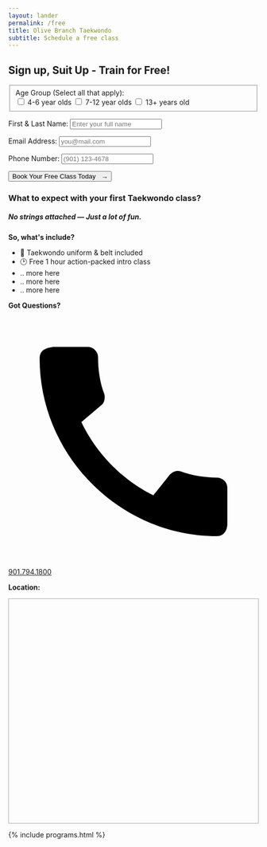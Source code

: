 ```yaml
---
layout: lander
permalink: /free
title: Olive Branch Taekwondo
subtitle: Schedule a free class
---
```


<section class="page-section" id="free">
	<div class="container">
		<div class="row">
			<div class="col-md-10 offset-md-1 text-center">
				<h2 class="section-heading text-uppercase">Sign up, Suit Up - Train for Free!</h2>
				<!-- <ul class="free-steps"> 
					<li class="active">
						<span class="step-count">1</span>
						<svg width="25" height="21" fill="none" xmlns="http://www.w3.org/2000/svg">
						  <path d="M8.8 10.5a5 5 0 1 1 5-5 5 5 0 0 1-5 5Zm3.4 1.3c1.6 0 3 .7 4 1.7L12.7 17v.4l-.3 2.4v.8H2c-1 0-1.9-.8-1.9-1.9V17c0-2.9 2.3-5.3 5.2-5.3H6c.9.5 1.8.7 2.8.7 1 0 2-.2 2.9-.7h.6Zm1.8 5.7 5.4-5.4 2.8 2.8-5.4 5.4-2.4.2c-.4 0-.7-.3-.7-.7l.3-2.3ZM24.7 11c.4.4.4 1 0 1.3L23.1 14l-2.8-2.8 1.6-1.7a1 1 0 0 1 1.3 0l1.5 1.5Z" fill="#222"/>
						</svg>
						<span class="step-label">Sign up</span>
					</li>
					<li>
						<span class="step-count">2</span>
						<svg width="18" height="21" fill="none" xmlns="http://www.w3.org/2000/svg">
						  <path d="M0 18.6V8h17.5v10.6c0 1-.9 1.9-1.9 1.9H2c-1 0-1.9-.8-1.9-1.9Zm2.5-7.5V15c0 .3.3.6.6.6H7c.3 0 .6-.3.6-.6V11c0-.3-.3-.6-.6-.6H3c-.3 0-.6.3-.6.6ZM15.6 3c1 0 1.9.9 1.9 1.9v1.8H0V5C0 3.9.8 3 1.9 3h1.9V1.1c0-.3.2-.6.6-.6h1.2c.3 0 .7.3.7.6V3h5V1.1c0-.3.2-.6.6-.6H13c.3 0 .7.3.7.6V3h1.8Z" fill="#222"/>
						</svg>
						<span class="step-label">Schedule class</span>
					</li>
				</ul> -->
			</div>
		</div>
		<div class="row">
			<div class="col-md-10 offset-md-1">
				<div id="free-class-form">
					<form name="contact" method="POST" netlify netlify-honeypot="bot-field" id="free-form">
					  <fieldset>
					    <label value="Age Group">Age Group (Select all that apply):</label> 
					    <div class="checkbox-group">
						    <label class="checkbox-box" for="age-4-6">
						      <input type="checkbox" id="age4-6" name="age-group" >
						      <label for="age4-6">4-6 year olds</label>
						    </label>
						    <label class="checkbox-box" for="age-7-12">
						      <input type="checkbox" id="age7-12" name="age-group" >
						      <label for="age7-12">7-12 year olds</label>
						    </label>
						    <label class="checkbox-box" for="age-13+">
						      <input type="checkbox" id="age13+" name="age-group" >
						      <label for="age13+">13+ years old</label>
						    </label>
						  </div>
					  </fieldset>
					  <div id="div1" class="optional-div text-center">
					  	<label style="margin: 0;">Little Warrior (4-6 years old)</label>
					  	<p>Select an upcoming date & time:</p>
					  	<div class="radio-group" value="Appt: Date/Time" >
						    <div class="radio-box">
						    	<label for="lw-mon-415">
						        <input type="radio" id="lw-mon-415" name="lw-age-group">
						        <span>Monday @ 4:15p.m.</span>
						      </label>
						    </div>
						    <div class="radio-box">
						    	<label for="lw-tues-415">
						        <input type="radio" id="lw-tues-415" name="lw-age-group">
						        <span>Tuesday @ 4:15p.m.</span>
						      </label>
						    </div>
						    <div class="radio-box">
						    	<label for="lw-thurs-415">
						        <input type="radio" id="lw-thurs-415" name="lw-age-group">
						        <span>Thursday @ 4:15p.m.</span>
						      </label>
						    </div>
							</div>
					  </div>
						<div id="div2" class="optional-div text-center">
							<label style="margin: 0;">Team Positive (7-12 years old)</label>
					  	<p>Select an upcoming date & time:</p>
					  	<div class="radio-group" value="Appt: Date/Time">
						    <div class="radio-box">
						    	<label for="tp-mon-415">
						        <input type="radio" id="tp-mon-415" name="tp-age-group" value="Team Positive | Monday 4:45p.m.">
						        <span>Monday @ 4:45p.m.</span>
						      </label>
						    </div>
						    <div class="radio-box">
						    	<label for="tp-tues-415">
						        <input type="radio" id="tp-tues-415" name="tp-age-group" value="Team Positive | Tuesday @ 5:30p.m.">
						        <span>Tuesday @ 5:30p.m.</span>
						      </label>
						    </div>
						    <div class="radio-box">
						    	<label for="tp-thurs-415">
						        <input type="radio" id="tp-thurs-415" name="tp-age-group" value="Team Positive | Thursday @ 4:45p.m.">
						        <span>Thursday @ 4:45p.m.</span>
						      </label>
						    </div>
							</div>
						</div>
						<div id="div3" class="optional-div text-center">
							<label style="margin: 0;">Teen / Adult (13+ years old)</label>
					  	<p>Select an upcoming date & time:</p>
					  	<div class="radio-group" value="Appt: Date/Time">
						    <div class="radio-box">
						    	<label for="ta-mon-415">
						        <input type="radio" id="ta-mon-415" name="ta-age-group" value="Teen / Adult | Tuesday 6:15p.m.">
						        <span>Tuesday @ 6:15p.m.</span>
						      </label>
						    </div>
						    <div class="radio-box">
						    	<label for="ta-tues-415">
						        <input type="radio" id="ta-tues-415" name="ta-age-group" value="Teen / Adult | Thursday 6:15p.m.">
						        <span>Thursday @ 6:15p.m.</span>
						      </label>
						    </div>
							</div>
						</div>
						<style>.optional-div {display:none;}</style>
					  <p>
					    <label for="name">First & Last Name:</label>
					    <input type="text" id="name" name="name" placeholder="Enter your full name" required />
					  </p>
					  <p>
					    <label for="email">Email Address:</label>
					    <input type="email" id="email" name="email" placeholder="you@mail.com" required />
					  </p>
					  <p>
					    <label for="phone">Phone Number:</label>
					    <input type="tel" id="phone" name="phone" placeholder="(901) 123-4678" required />
					  </p>
					  <p>
					    <button type="submit">Book Your Free Class Today &nbsp; →</button>
					  </p>
					</form>
					<!-- <p class="form-desc">After submitting the form, you’ll be able to schedule your First Free Class at a time that works for you.</p> -->
				</div>
				<div id="free-thanks" style="display: none;">
					<h2 class="top-brow yellow mt-3">✅ Thanks for requesting your 1st class.</h2>
					<p><strong>A Taekwondo University team member will reach out very soon to confirm your appointment and walk you through all the amazing stuff you'll experience on your first taekwondo class.</strong></p>
				</div>
			</div>
		</div>
		<!-- Below form free class included block -->
		<div class="row" id="free-includes">
			<div class="col-md-10 offset-md-1">
				<div class="free-includes-content">
					<h3 class="mb-3">What to expect with your first Taekwondo class?</h3>
					<h5 class="mb-2">No strings attached &mdash; Just a lot of fun.</h5>
					<div class="row" style="margin: 0;">
						<div class="col-md-6 pb-5 pb-sm-4 pr-lg-5">
							<p class="top-brow yellow"><strong>So, what's include?</strong></p>
							<ul class="pl-3">
								<li>🥋 Taekwondo uniform &amp; belt included</li>
								<li>🕑 Free 1 hour action-packed intro class</li>
								<li>.. more here</li>
								<li>.. more here</li>
								<li>.. more here</li>
							</ul>
							<p class="mt-4 mb-2"><strong>Got Questions?</strong></p>
							<a class="d-inline-flex align-items-center btn btn-primary btn-md btn-light text-uppercase w-icon" href="tel:9017491800">
            	<svg viewBox="0 0 24 24" xmlns="http://www.w3.org/2000/svg"><path d="M20 15.4c-1.2 0-2.4-.2-3.5-.6a1 1 0 0 0-1 .3l-1.6 2a15.2 15.2 0 0 1-6.9-7l2-1.7c.2-.2.3-.6.2-1-.4-1-.6-2.3-.6-3.5 0-.5-.4-1-1-1H4.3C3.6 3 3 3.2 3 4c0 9.3 7.7 17 17 17 .7 0 1-.6 1-1.2v-3.4c0-.6-.5-1-1-1z"></path></svg>901.794.1800</a>
						</div>
						<div class="col-md-6">
							<p class="top-brow yellow"><strong>Location:</strong></p>
							<div class="embed-container" style="border:1px solid #aaa;"><iframe class="lazyload" data-src='https://www.google.com/maps/embed?pb=!1m14!1m8!1m3!1d13080.254270641717!2d-89.830971!3d34.9550154!3m2!1i1024!2i768!4f13.1!3m3!1m2!1s0x0%3A0x69f85f9c57f5d468!2sTaekwondo%20University!5e0!3m2!1sen!2sus!4v1673368861443!5m2!1sen!2sus' width='600' height='450' style='border:0;' allowfullscreen='' loading='lazy' referrerpolicy='no-referrer-when-downgrade'></iframe></div>
						</div>
					</div>
				</div>
			</div> 
		</div>
	</div>
</section>

<script src="https://player.vimeo.com/api/player.js"></script>
<script>
	document.addEventListener("DOMContentLoaded", () => {

			// hero vid load class
	    const iframe = document.querySelector("#landing-video iframe");
	    const landingHero = document.querySelector("#landing-hero");

	    if (iframe) {
	        const player = new Vimeo.Player(iframe);

	        // Listen for when the video starts playing
	        player.on("play", () => {
	            landingHero.classList.add("vid-load");
	        });
	    }

	    // class cat toggle
	    const checkboxes = document.querySelectorAll("input[name='age-group']");
	    const divMap = {
	        "age4-6": "div1",
	        "age7-12": "div2",
	        "age13+": "div3"
	    };

	    checkboxes.forEach(checkbox => {
	        checkbox.addEventListener("change", () => {
	            Object.entries(divMap).forEach(([checkboxId, divId]) => {
	                document.getElementById(divId).style.display = 
	                    document.getElementById(checkboxId).checked ? "block" : "none";
	            });
	        });
	    });

	    // Radio de-select option
	    // const radioButtons = document.querySelectorAll("input[type='radio']");
	    // radioButtons.forEach(radio => {
	    //     radio.addEventListener("click", function () {
	    //         if (this.checked) {
	    //             this.dataset.wasChecked = this.dataset.wasChecked === "true" ? "false" : "true";

	    //             if (this.dataset.wasChecked === "false") {
	    //                 this.checked = false;
	    //             }
	    //         }
	    //     });
	    // });

	});

  document.getElementById("free-form").addEventListener("submit", function(event) {
    event.preventDefault(); // Prevent the default form submission

    // Simulate a successful Netlify form submission
    fetch("/", {
      method: "POST",
      body: new FormData(this),
    })
    .then(() => {
      // Remove "active" class from first LI
      // document.querySelector(".free-steps li.active").classList.remove("active");
      // Add "active" class to second LI
      // document.querySelector(".free-steps li:nth-child(2)").classList.add("active");
      // Hide the form
      document.getElementById("free-class-form").style.display = "none";
      // Show the thank you message
      document.getElementById("free-thanks").style.display = "block";
    })
    .catch((error) => console.error("Error:", error));
  });

</script>

{% include programs.html %}